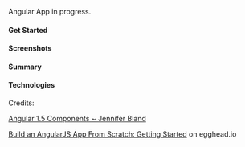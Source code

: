 




Angular App in progress. 





#### Get Started

#### Screenshots

#### Summary

#### Technologies


Credits:
  
[Angular 1.5 Components ~ Jennifer Bland](https://github.com/ratracegrad/ngconf-components-angular15)

[Build an AngularJS App From Scratch: Getting Started](https://egghead.io/series/angularjs-app-from-scratch-getting-started) on egghead.io

